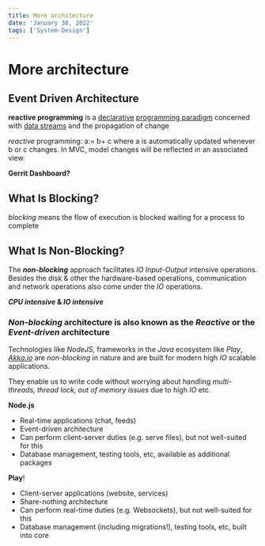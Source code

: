 ```yaml
---
title: More architecture
date: 'January 30, 2022'
tags: ['System-Design']
---
```


# More architecture

## Event Driven Architecture

**reactive programming** is a [declarative](https://en.wikipedia.org/wiki/Declarative_programming "Declarative programming") [programming paradigm](https://en.wikipedia.org/wiki/Programming_paradigm "Programming paradigm") concerned with [data streams](<https://en.wikipedia.org/wiki/Stream_(computing)> "Stream (computing)") and the propagation of change

*reactive* programming: a:= b+ c where a is automatically updated whenever b or c changes. In MVC, model changes will be reflected in an associated view.

**Gerrit Dashboard?**

## What Is Blocking?

*blocking* means the flow of execution is blocked waiting for a process to complete

## What Is Non-Blocking?

The ***non-blocking*** approach facilitates *IO Input-Output* intensive operations. Besides the disk & other the hardware-based operations, communication and network operations also come under the *IO* operations.

***CPU intensive* & *IO intensive***

### *Non-blocking* architecture is also known as the *Reactive* or the *Event-driven* architecture

Technologies like *NodeJS*, frameworks in the *Java* ecosystem like *Play*, *[Akka.io](http://akka.io/)* are *non-blocking* in nature and are built for modern high *IO* scalable applications.

They enable us to write code without worrying about handling *multi-threads, thread lock, out of memory issues* due to high *IO* etc.

**Node.js**

- Real-time applications (chat, feeds)
- Event-driven architecture
- Can perform client-server duties (e.g. serve files), but not well-suited for this
- Database management, testing tools, etc, available as additional packages

**Play**!

- Client-server applications (website, services)
- Share-nothing architecture
- Can perform real-time duties (e.g. Websockets), but not well-suited for this
- Database management (including migrations!), testing tools, etc, built into core
